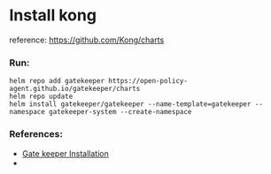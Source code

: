 # Install kong
reference: https://github.com/Kong/charts

### Run:
```commandline
helm repo add gatekeeper https://open-policy-agent.github.io/gatekeeper/charts
helm repo update
helm install gatekeeper/gatekeeper --name-template=gatekeeper --namespace gatekeeper-system --create-namespace
```

### References:
- [Gate keeper Installation](https://open-policy-agent.github.io/gatekeeper/website/docs/install/)
- []()

